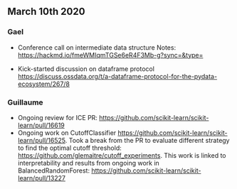 ## March 10th 2020

### Gael
* Conference call on intermediate data structure
  Notes: https://hackmd.io/fmeWMIqmTGSe6eR4F3Mb-g?sync=&type=

* Kick-started discussion on dataframe protocol https://discuss.ossdata.org/t/a-dataframe-protocol-for-the-pydata-ecosystem/267/8

### Guillaume

* Ongoing review for ICE PR: https://github.com/scikit-learn/scikit-learn/pull/16619
* Ongoing work on CutoffClassifier https://github.com/scikit-learn/scikit-learn/pull/16525. Took a break from the PR to evaluate different strategy to find the optimal cutoff threshold: https://github.com/glemaitre/cutoff_experiments. This work is linked to interpretability and results from ongoing work in BalancedRandomForest: https://github.com/scikit-learn/scikit-learn/pull/13227
